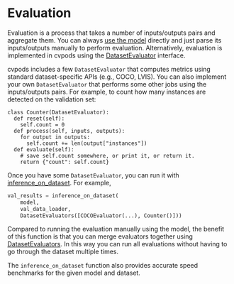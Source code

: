 
# Evaluation

Evaluation is a process that takes a number of inputs/outputs pairs and aggregate them.
You can always [use the model](models.html) directly and just parse its inputs/outputs manually to perform
evaluation.
Alternatively, evaluation is implemented in cvpods using the [DatasetEvaluator](../modules/evaluation.html#cvpods.evaluation.DatasetEvaluator)
interface.

cvpods includes a few `DatasetEvaluator` that computes metrics using standard dataset-specific
APIs (e.g., COCO, LVIS).
You can also implement your own `DatasetEvaluator` that performs some other jobs
using the inputs/outputs pairs.
For example, to count how many instances are detected on the validation set:

```
class Counter(DatasetEvaluator):
  def reset(self):
    self.count = 0
  def process(self, inputs, outputs):
    for output in outputs:
      self.count += len(output["instances"])
  def evaluate(self):
    # save self.count somewhere, or print it, or return it.
	return {"count": self.count}
```

Once you have some `DatasetEvaluator`, you can run it with
[inference_on_dataset](../modules/evaluation.html#cvpods.evaluation.inference_on_dataset).
For example,

```python
val_results = inference_on_dataset(
    model,
    val_data_loader,
    DatasetEvaluators([COCOEvaluator(...), Counter()]))
```
Compared to running the evaluation manually using the model, the benefit of this function is that
you can merge evaluators together using [DatasetEvaluators](../modules/evaluation.html#cvpods.evaluation.DatasetEvaluators).
In this way you can run all evaluations without having to go through the dataset multiple times.

The `inference_on_dataset` function also provides accurate speed benchmarks for the
given model and dataset.
